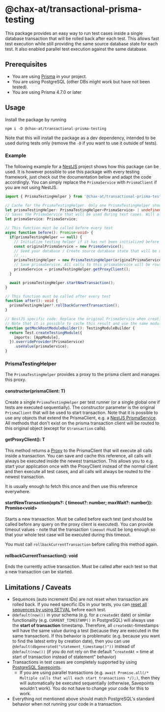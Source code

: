 # @chax-at/transactional-prisma-testing
This package provides an easy way to run test cases inside a single database transaction that will
be rolled back after each test. This allows fast test execution while still providing the same source database state for each test.
It also enabled parallel test execution against the same database.

## Prerequisites
* You are using <a href="https://github.com/prisma/prisma">Prisma</a> in your project.
* You are using PostgreSQL (other DBs might work but have not been tested).
* You are using Prisma 4.7.0 or later

## Usage
Install the package by running
```shell
npm i -D @chax-at/transactional-prisma-testing
```
Note that this will install the package as a dev dependency, intended to be used during tests only (remove the `-D` if you want to use it outside of tests).

### Example
The following example for a <a href="https://github.com/nestjs/nest">NestJS</a> project shows how this package can be used.
It is however possible to use this package with every testing framework, just check out the documentation below and adapt the code accordingly. 
You can simply replace the `PrismaService` with `PrismaClient` if you are not using NestJS.
```typescript
import { PrismaTestingHelper } from '@chax-at/transactional-prisma-testing';

// Cache for the PrismaTestingHelper. Only one PrismaTestingHelper should be instantiated per test runner (i.e. only one if your tests run sequentially).
let prismaTestingHelper: PrismaTestingHelper<PrismaService> | undefined;
// Saves the PrismaService that will be used during test cases. Will always execute queries on the currently active transaction.
let prismaService: PrismaService;

// This function must be called before every test
async function before(): Promise<void> {
  if(prismaTestingHelper == null) {
    // Initialize testing helper if it has not been initialized before
    const originalPrismaService = new PrismaService();
    // Seed your database / Create source database state that will be used in each test case (if needed)
    // ...
    prismaTestingHelper = new PrismaTestingHelper(originalPrismaService);
    // Save prismaService. All calls to this prismaService will be routed to the currently active transaction
    prismaService = prismaTestingHelper.getProxyClient();
  }

  await prismaTestingHelper.startNewTransaction();
}

// This function must be called after every test
function after(): void {
  prismaTestingHelper?.rollbackCurrentTransaction();
}

// NestJS specific code: Replace the original PrismaService when creating a testing module
// Note that it is possible to cache this result and use the same module for all tests. The prismaService will automatically route all calls to the currently active transaction
function getMockRootModuleBuilder(): TestingModuleBuilder {
  return Test.createTestingModule({
    imports: [AppModule],
  }).overrideProvider(PrismaService)
    .useValue(prismaService);
}
```

### PrismaTestingHelper
The `PrismaTestingHelper` provides a proxy to the prisma client and manages this proxy.

#### constructor(prismaClient: T)
Create a single `PrismaTestingHelper` per test runner (or a single global one if tests are executed sequentially).
The constructor parameter is the original `PrismaClient` that will be used to start transaction.
Note that it is possible to use any objects that extend the PrismaClient, e.g. a <a href="https://docs.nestjs.com/recipes/prisma#use-prisma-client-in-your-nestjs-services">NestJS PrismaService</a>.
All methods that don't exist on the prisma transaction client will be routed to this original object (except for `$transaction` calls).

#### getProxyClient(): T
This method returns a <a href="https://developer.mozilla.org/en-US/docs/Web/JavaScript/Reference/Global_Objects/Proxy">Proxy</a>
to the PrismaClient that will execute all calls inside a transaction.
You can save and cache this reference, all calls will always be executed inside the newest transaction.
This allows you to e.g. start your application once with the ProxyClient instead of the normal client
and then execute all test cases, and all calls will always be routed to the newest transaction.

It is usually enough to fetch this once and then use this reference everywhere.

#### startNewTransaction(opts?: { timeout?: number; maxWait?: number}): Promise\<void\>
Starts a new transaction. Must be called before each test (and should be called before any query on the proxy client is executed).
You can provide timeout values - note that the transaction `timeout` must be long enough so that your
whole test case will be executed during this timeout.

You must call `rollbackCurrentTransaction` before calling this method again.

#### rollbackCurrentTransaction(): void
Ends the currently active transaction. Must be called after each test so that a new transaction can be started.

## Limitations / Caveats
* Sequences (auto increment IDs) are not reset when transaction are rolled back. If you need specific IDs in your tests, you can 
  <a href="https://stackoverflow.com/a/41108598">reset all sequences by using SETVAL</a> before each test.
* `@default(now())` in your schema (e.g. for a `createdAt` date) or similar functionality (e.g. `CURRENT_TIMESTAMP()` in PostgreSQL) will always use the **start of transaction** timestamp. Therefore, all `createdAt`-timestamps will have the same value during a test (because they are executed in the same transaction). If this behavior is problematic (e.g. because you want to find the latest entry by creation date), then you can use `@default(dbgenerated("statement_timestamp()"))` instead of `@default(now())` (if you do not rely on the default "`createdAt` = time at start of transaction instead of statement" behavior)
* Transactions in test cases are completely supported by using <a href="https://www.postgresql.org/docs/current/sql-savepoint.html">PostgreSQL Savepoints</a>.
  * If you are using parallel transactions (e.g. `await Promise.all(/* Multiple calls that will each start transactions */);)`, then they will
    automatically be executed sequentially (otherwise, Savepoints wouldn't work). You do not have to change your code for this to work.
* Everything not mentioned above should match PostgreSQL's standard behavior when not running your code in a transaction. 
